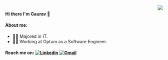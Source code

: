 <img align='right' src="https://github-readme-stats.vercel.app/api?username=gauravsharma-97&show_icons=true">

#### Hi there I'm Gaurav :wave:

<!-- [![gauravsharma.com](https://img.shields.io/static/v1?label=gauravsharma.com&message=%20&color=yellow&logo=&style=flat-square&logoColor=white)](https://www.gauravsharma.com/) -->

#### About me:
  
* 👨‍🎓  Majored in IT.
* 👨‍💻  Working at Optum as a Software Engineer.
<!-- * 👨‍:heart:  Interest in Machine Learning, Articial Intelligence, and Statistics -->
 
 <!-- 🚧 **Current Project:**  -->
 
#### Reach me on:  [![Linkedin](https://img.shields.io/static/v1?label=LinkedIn&message=%20&color=orange&logo=Linkedin&style=flat-square&logoColor=white)](https://www.linkedin.com/in/gs-11/) [![Gmail](https://img.shields.io/static/v1?label=Gmail&message=%20&color=red&logo=gmail&style=flat-square&logoColor=white)](mailto:gauravsharmaa97@gmail.com)
  

<!-- ⭐️ From [Gaurav Sharma](https://github.com/gauravsharma-97) -->
